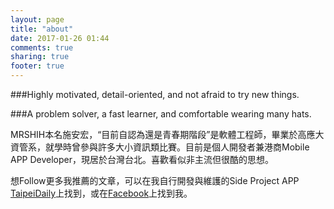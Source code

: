 ```yaml
---
layout: page
title: "about"
date: 2017-01-26 01:44
comments: true
sharing: true
footer: true
---
```


###Highly motivated, detail-oriented, and not afraid to try new things.

###A problem solver, a fast learner, and comfortable wearing many hats.

MRSHIH本名施安宏，“目前自認為還是青春期階段”是軟體工程師，畢業於高應大資管系，就學時曾參與許多大小資訊類比賽。目前是個人開發者兼港商Mobile APP Developer，現居於台灣台北。喜歡看似非主流但很酷的思想。

想Follow更多我推薦的文章，可以在我自行開發與維護的Side Project APP [TaipeiDaily](https://itunes.apple.com/tw/app/taipeidaily/id1160141844?mt=8)上找到，或在[Facebook](https://www.facebook.com/daan.shih)上找到我。
